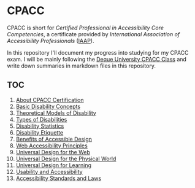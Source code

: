 # CPACC
CPACC is short for _Certified Professional in Accessibility Core Competencies_, a certificate provided by _International Association of Accessibility Professionals_ ([IAAP](https://www.accessibilityassociation.org/s/)).

In this repository I'll document my progress into studying for my CPACC exam. I will be mainly following the [Deque University CPACC Class](https://dequeuniversity.com/class/iaap-cpacc) and write down summaries in markdown files in this repository.

## TOC
1. [About CPACC Certification](1-about-cpacc-certification.md)
2. [Basic Disability Concepts](2-basic-disability-concepts.md)
3. [Theoretical Models of Disability](3-theoretical-models-of-disability.md)
4. [Types of Disabilities](4-types-of-disabilities.md)
5. [Disability Statistics](5-disability-statistics.md)
6. [Disability Etiquette](6-disability-etiquette.md)
7. [Benefits of Accessible Design](7-benefits-of-accessible-design.md)
8. [Web Accessibility Principles](8-web-accessibilty-principles.md)
9. [Universal Design for the Web](9-universal-design-for-the-web.md)
10. [Universal Design for the Physical World](10-universal-design-for-the-physical-world.md)
11. [Universal Design for Learning](11-universal-design-for-learning.md)
12. [Usability and Accessibility](12-usability-and-accessibility.md)
13. [Accessibility Standards and Laws](13-accessibility-standards-and-laws.md)